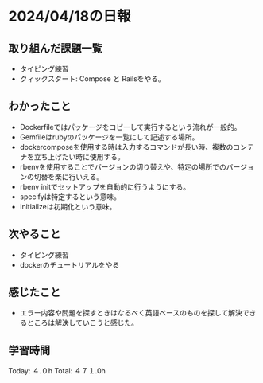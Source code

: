 # 2024/04/18の日報
## 取り組んだ課題一覧
* タイピング練習
* クィックスタート: Compose と Railsをやる。
## わかったこと
*  Dockerfileではパッケージをコピーして実行するという流れが一般的。
*  Gemfileはrubyのパッケージを一覧にして記述する場所。
*  dockercomposeを使用する時は入力するコマンドが長い時、複数のコンテナを立ち上げたい時に使用する。
*  rbenvを使用することでバージョンの切り替えや、特定の場所でのバージョンの切替を楽に行いえる。
*  rbenv initでセットアップを自動的に行うようにする。
*  specifyは特定するという意味。
*  initiailzeは初期化という意味。
## 次やること
* タイピング練習
* dockerのチュートリアルをやる
## 感じたこと
*  エラー内容や問題を探すときはなるべく英語ベースのものを探して解決できるところは解決していこうと感じた。
##  学習時間
Today: ４.０h
Total: ４７１.0h
